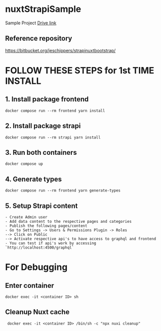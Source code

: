# nuxtStrapiSample

Sample Project [Drive link](https://docs.google.com/document/d/1-592Aict81mPTwJT8m09jiVD5-cjSYyz645lJpDLr2Y/edit#heading=h.9znv4srykdjv)

  

## Reference repository

https://bitbucket.org/jeschippers/strapinuxtbootstrap/

  
#  FOLLOW THESE STEPS for 1st TIME INSTALL

##  1. Install package frontend

```docker compose run --rm frontend yarn install```

  

## 2. Install package strapi

```docker compose run --rm strapi yarn install```



## 3. Run both containers

```docker compose up```

## 4. Generate types

```docker compose run --rm frontend yarn generate-types```

## 5. Setup Strapi content 
	- Create Admin user
	- Add data content to the respective pages and categories
	- Publish the following pages/content 
	- Go to Settings -> Users & Permissions Plugin -> Roles
	--> Click on Public
	--> Activate respective api's to have access to graphql and frontend
	- You can test if api's work by accessing `http://localhost:4500/graphql`


# For Debugging 
## Enter container

```docker exec -it <container ID> sh```


## Cleanup Nuxt cache

``` docker exec -it <container ID> /bin/sh -c "npx nuxi cleanup"```